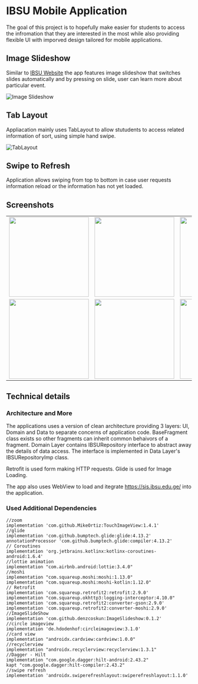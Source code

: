 # IBSU Mobile Application

The goal of this project is to hopefully make easier for students to access the infromation that they are interested in the most while also providing flexible UI with imporved design tailored for mobile applications.


## Image Slideshow

Similar to [IBSU Website](https://ibsu.edu.ge/) the app features image slideshow that switches slides automatically and by pressing on slide, user can learn more about particular event.

![Image Slideshow](https://github.com/TG721/IBSU_Android-_App/assets/85778941/1d2f7580-f957-4203-988c-10fe93b83aa9)

## Tab Layout

Appliacation mainly uses TabLayout to allow stutudents to access related information of sort, using simple hand swipe.

![TabLayout](https://github.com/TG721/IBSU_Android-_App/assets/85778941/81957238-9ec5-4b93-8008-587754082a74)



## Swipe to Refresh 

Application allows swiping from top to bottom in case user requests information reload or the information has not yet loaded.

## Screenshots

<table >

   <tr>
      <td><img src="https://github.com/TG721/IBSU_Android-_App/assets/85778941/53754aab-f280-4692-bc3d-200258cec47b" width="216"></td>
      <td><img src="https://github.com/TG721/IBSU_Android-_App/assets/85778941/cbbb20ca-d852-4fe7-a5e0-0de1d762ff64" width="216"> </td>
      <td><img src="https://github.com/TG721/IBSU_Android-_App/assets/85778941/e21ebe4f-e86a-4974-8886-feae6b9028a9" width="216"></td>
      <td><img src="https://github.com/TG721/IBSU_Android-_App/assets/85778941/fe0a9923-793c-4f9e-94a1-f16da6c64d6a" width="216"></td>
   </tr>
   <tr>
      <td><img src="https://github.com/TG721/IBSU_Android-_App/assets/85778941/fe0a9923-793c-4f9e-94a1-f16da6c64d6a" width="216"></td>
      <td><img src="https://github.com/TG721/IBSU_Android-_App/assets/85778941/4be71b12-54cc-47b8-a9b0-8cea1f30a318" width="216"></td>
      <td><img src="https://github.com/TG721/IBSU_Android-_App/assets/85778941/8d0f0e9d-b923-49bf-9ee9-90388d283d47" width="216"></td>
   </tr>

</table>


## Technical details

### Architecture and More

The applications uses a version of clean architecture providing 3 layers: UI, Domain and Data to separate concerns of application code.
BaseFragment class exists so other fragments can inherit common behaivors of a fragment.
Domain Layer contains IBSURepository interface to abstract away the details of data access. The interface is implemented in Data Layer's IBSURepositoryImp class. 


Retrofit is used form making HTTP requests.
Glide is used for Image Loading.

The app also uses WebView to load and itegrate https://sis.ibsu.edu.ge/ into the application.


### Used Additional Dependencies

    //zoom
    implementation 'com.github.MikeOrtiz:TouchImageView:1.4.1' 
    //glide
    implementation 'com.github.bumptech.glide:glide:4.13.2'
    annotationProcessor 'com.github.bumptech.glide:compiler:4.13.2'
    // Coroutines
    implementation 'org.jetbrains.kotlinx:kotlinx-coroutines-android:1.6.4'
    //lottie animation
    implementation "com.airbnb.android:lottie:3.4.0"
    //moshi
    implementation "com.squareup.moshi:moshi:1.13.0"
    implementation "com.squareup.moshi:moshi-kotlin:1.12.0"
    // Retrofit
    implementation 'com.squareup.retrofit2:retrofit:2.9.0'
    implementation "com.squareup.okhttp3:logging-interceptor:4.10.0"
    implementation 'com.squareup.retrofit2:converter-gson:2.9.0'
    implementation 'com.squareup.retrofit2:converter-moshi:2.9.0'
    //ImageSlideShow
    implementation 'com.github.denzcoskun:ImageSlideshow:0.1.2'
    //circle imageview
    implementation 'de.hdodenhof:circleimageview:3.1.0'
    //card view
    implementation "androidx.cardview:cardview:1.0.0"
    //recyclerview
    implementation "androidx.recyclerview:recyclerview:1.3.1"
    //Dagger - Hilt
    implementation "com.google.dagger:hilt-android:2.43.2"
    kapt "com.google.dagger:hilt-compiler:2.43.2"
    //swipe refresh
    implementation 'androidx.swiperefreshlayout:swiperefreshlayout:1.1.0'

